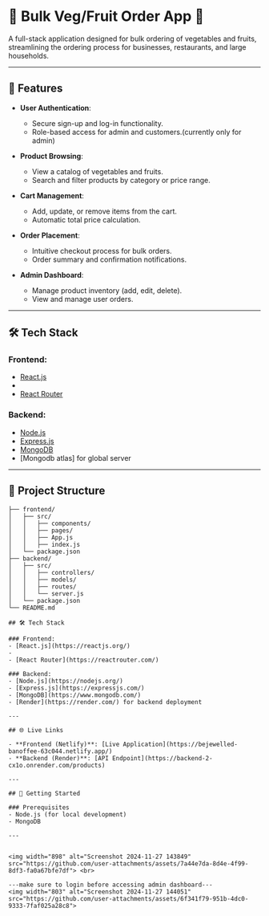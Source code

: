# 🌽 Bulk Veg/Fruit Order App 🥦

A full-stack application designed for bulk ordering of vegetables and fruits, streamlining the ordering process for businesses, restaurants, and large households.  

---

## 🚀 Features

- **User Authentication**:  
  - Secure sign-up and log-in functionality.  
  - Role-based access for admin and customers.(currently only for admin)

- **Product Browsing**:  
  - View a catalog of vegetables and fruits.  
  - Search and filter products by category or price range.

- **Cart Management**:  
  - Add, update, or remove items from the cart.  
  - Automatic total price calculation.

- **Order Placement**:  
  - Intuitive checkout process for bulk orders.  
  - Order summary and confirmation notifications.

- **Admin Dashboard**:  
  - Manage product inventory (add, edit, delete).  
  - View and manage user orders.

---

## 🛠 Tech Stack

### Frontend:
- [React.js](https://reactjs.org/)  
-
- [React Router](https://reactrouter.com/)  

### Backend:
- [Node.js](https://nodejs.org/)  
- [Express.js](https://expressjs.com/)  
- [MongoDB](https://www.mongodb.com/)
- [Mongodb atlas] for global server

---

## 📂 Project Structure

```plaintext
├── frontend/
│   ├── src/
│   │   ├── components/
│   │   ├── pages/
│   │   ├── App.js
│   │   ├── index.js
│   └── package.json
├── backend/
│   ├── src/
│   │   ├── controllers/
│   │   ├── models/
│   │   ├── routes/
│   │   └── server.js
│   └── package.json
└── README.md

## 🛠 Tech Stack

### Frontend:
- [React.js](https://reactjs.org/)  
- 
- [React Router](https://reactrouter.com/)  

### Backend:
- [Node.js](https://nodejs.org/)  
- [Express.js](https://expressjs.com/)  
- [MongoDB](https://www.mongodb.com/)  
- [Render](https://render.com/) for backend deployment  

---

## 🌐 Live Links

- **Frontend (Netlify)**: [Live Application](https://bejewelled-banoffee-63c044.netlify.app/)  
- **Backend (Render)**: [API Endpoint](https://backend-2-cx1o.onrender.com/products)  

---

## 🚀 Getting Started

### Prerequisites
- Node.js (for local development)  
- MongoDB  

---


<img width="898" alt="Screenshot 2024-11-27 143849" src="https://github.com/user-attachments/assets/7a44e7da-8d4e-4f99-8df3-fa0a67bfe7df"> <br>

---make sure to login before accessing admin dashboard---
<img width="803" alt="Screenshot 2024-11-27 144051" src="https://github.com/user-attachments/assets/6f341f79-951b-4dc0-9333-7faf025a28c8">

